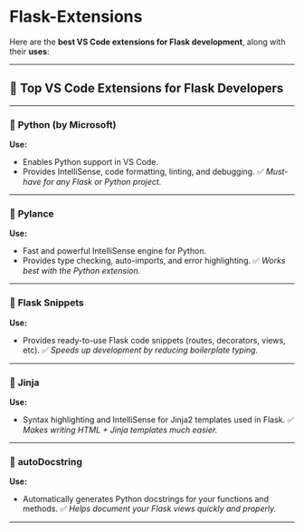 # Flask-Extensions
Here are the **best VS Code extensions for Flask development**, along with their **uses**:

---

## 🚀 **Top VS Code Extensions for Flask Developers**

---

### 🔹 **Python (by Microsoft)**

**Use:**

* Enables Python support in VS Code.
* Provides IntelliSense, code formatting, linting, and debugging.
  ✅ *Must-have for any Flask or Python project.*

---

### 🔹 **Pylance**

**Use:**

* Fast and powerful IntelliSense engine for Python.
* Provides type checking, auto-imports, and error highlighting.
  ✅ *Works best with the Python extension.*

---

### 🔹 **Flask Snippets**

**Use:**

* Provides ready-to-use Flask code snippets (routes, decorators, views, etc).
  ✅ *Speeds up development by reducing boilerplate typing.*

---

### 🔹 **Jinja**

**Use:**

* Syntax highlighting and IntelliSense for Jinja2 templates used in Flask.
  ✅ *Makes writing HTML + Jinja templates much easier.*

---

### 🔹 **autoDocstring**

**Use:**

* Automatically generates Python docstrings for your functions and methods.
  ✅ *Helps document your Flask views quickly and properly.*

---
